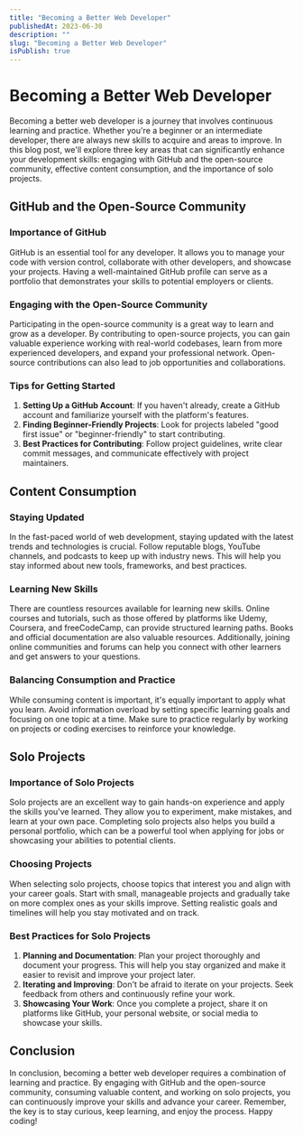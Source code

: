 ```yaml
---
title: "Becoming a Better Web Developer"
publishedAt: 2023-06-30
description: ""
slug: "Becoming a Better Web Developer"
isPublish: true
---
```

# Becoming a Better Web Developer

Becoming a better web developer is a journey that involves continuous learning and practice. Whether you're a beginner or an intermediate developer, there are always new skills to acquire and areas to improve. In this blog post, we'll explore three key areas that can significantly enhance your development skills: engaging with GitHub and the open-source community, effective content consumption, and the importance of solo projects.

## GitHub and the Open-Source Community

### Importance of GitHub

GitHub is an essential tool for any developer. It allows you to manage your code with version control, collaborate with other developers, and showcase your projects. Having a well-maintained GitHub profile can serve as a portfolio that demonstrates your skills to potential employers or clients.

### Engaging with the Open-Source Community

Participating in the open-source community is a great way to learn and grow as a developer. By contributing to open-source projects, you can gain valuable experience working with real-world codebases, learn from more experienced developers, and expand your professional network. Open-source contributions can also lead to job opportunities and collaborations.

### Tips for Getting Started

1. **Setting Up a GitHub Account**: If you haven't already, create a GitHub account and familiarize yourself with the platform's features.
2. **Finding Beginner-Friendly Projects**: Look for projects labeled "good first issue" or "beginner-friendly" to start contributing.
3. **Best Practices for Contributing**: Follow project guidelines, write clear commit messages, and communicate effectively with project maintainers.

## Content Consumption

### Staying Updated

In the fast-paced world of web development, staying updated with the latest trends and technologies is crucial. Follow reputable blogs, YouTube channels, and podcasts to keep up with industry news. This will help you stay informed about new tools, frameworks, and best practices.

### Learning New Skills

There are countless resources available for learning new skills. Online courses and tutorials, such as those offered by platforms like Udemy, Coursera, and freeCodeCamp, can provide structured learning paths. Books and official documentation are also valuable resources. Additionally, joining online communities and forums can help you connect with other learners and get answers to your questions.

### Balancing Consumption and Practice

While consuming content is important, it's equally important to apply what you learn. Avoid information overload by setting specific learning goals and focusing on one topic at a time. Make sure to practice regularly by working on projects or coding exercises to reinforce your knowledge.

## Solo Projects

### Importance of Solo Projects

Solo projects are an excellent way to gain hands-on experience and apply the skills you've learned. They allow you to experiment, make mistakes, and learn at your own pace. Completing solo projects also helps you build a personal portfolio, which can be a powerful tool when applying for jobs or showcasing your abilities to potential clients.

### Choosing Projects

When selecting solo projects, choose topics that interest you and align with your career goals. Start with small, manageable projects and gradually take on more complex ones as your skills improve. Setting realistic goals and timelines will help you stay motivated and on track.

### Best Practices for Solo Projects

1. **Planning and Documentation**: Plan your project thoroughly and document your progress. This will help you stay organized and make it easier to revisit and improve your project later.
2. **Iterating and Improving**: Don't be afraid to iterate on your projects. Seek feedback from others and continuously refine your work.
3. **Showcasing Your Work**: Once you complete a project, share it on platforms like GitHub, your personal website, or social media to showcase your skills.

## Conclusion

In conclusion, becoming a better web developer requires a combination of learning and practice. By engaging with GitHub and the open-source community, consuming valuable content, and working on solo projects, you can continuously improve your skills and advance your career. Remember, the key is to stay curious, keep learning, and enjoy the process. Happy coding!

